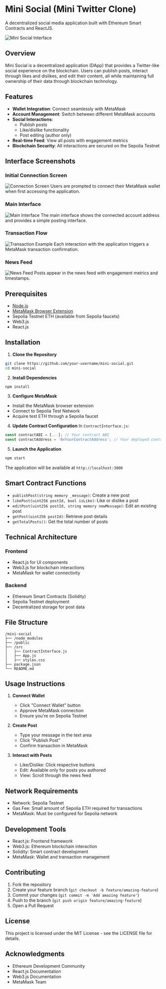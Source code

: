 # Mini Social (Mini Twitter Clone)

A decentralized social media application built with Ethereum Smart Contracts and ReactJS.

![Mini Social Interface](demo-screenshots/interface.png)

## Overview

Mini Social is a decentralized application (DApp) that provides a Twitter-like social experience on the blockchain. Users can publish posts, interact through likes and dislikes, and edit their content, all while maintaining full ownership of their data through blockchain technology.

## Features

- **Wallet Integration**: Connect seamlessly with MetaMask
- **Account Management**: Switch between different MetaMask accounts
- **Social Interactions**: 
  - Publish posts
  - Like/dislike functionality
  - Post editing (author only)
- **Real-time Feed**: View all posts with engagement metrics
- **Blockchain Security**: All interactions are secured on the Sepolia Testnet

## Interface Screenshots

### Initial Connection Screen
![Connection Screen](demo-screenshots/connection.png)
Users are prompted to connect their MetaMask wallet when first accessing the application.

### Main Interface
![Main Interface](demo-screenshots/main-interface.png)
The main interface shows the connected account address and provides a simple posting interface.

### Transaction Flow
![Transaction Example](demo-screenshots/transaction.png)
Each interaction with the application triggers a MetaMask transaction confirmation.

### News Feed
![News Feed](demo-screenshots/news-feed.png)
Posts appear in the news feed with engagement metrics and timestamps.

## Prerequisites

- [Node.js](https://nodejs.org/)
- [MetaMask Browser Extension](https://metamask.io/)
- Sepolia Testnet ETH (available from Sepolia faucets)
- Web3.js
- React.js

## Installation

1. **Clone the Repository**
```bash
git clone https://github.com/your-username/mini-social.git
cd mini-social
```

2. **Install Dependencies**
```bash
npm install
```

3. **Configure MetaMask**
- Install the MetaMask browser extension
- Connect to Sepolia Test Network
- Acquire test ETH through a Sepolia faucet

4. **Update Contract Configuration**
In `ContractInterface.js`:
```javascript
const contractABI = [...]; // Your contract ABI
const contractAddress = '0xYourContractAddress'; // Your deployed contract address
```

5. **Launch the Application**
```bash
npm start
```
The application will be available at `http://localhost:3000`

## Smart Contract Functions

- `publishPost(string memory _message)`: Create a new post
- `likePost(uint256 postId, bool isLike)`: Like or dislike a post
- `editPost(uint256 postId, string memory newMessage)`: Edit an existing post
- `getPost(uint256 postId)`: Retrieve post details
- `getTotalPosts()`: Get the total number of posts

## Technical Architecture

### Frontend
- React.js for UI components
- Web3.js for blockchain interactions
- MetaMask for wallet connectivity

### Backend
- Ethereum Smart Contracts (Solidity)
- Sepolia Testnet deployment
- Decentralized storage for post data

## File Structure

```
/mini-social
├── /node_modules
├── /public
├── /src
│   ├── ContractInterface.js
│   ├── App.js
│   ├── styles.css
├── package.json
└── README.md
```

## Usage Instructions

1. **Connect Wallet**
   - Click "Connect Wallet" button
   - Approve MetaMask connection
   - Ensure you're on Sepolia Testnet

2. **Create Post**
   - Type your message in the text area
   - Click "Publish Post"
   - Confirm transaction in MetaMask

3. **Interact with Posts**
   - Like/Dislike: Click respective buttons
   - Edit: Available only for posts you authored
   - View: Scroll through the news feed

## Network Requirements

- Network: Sepolia Testnet
- Gas Fee: Small amount of Sepolia ETH required for transactions
- MetaMask: Must be configured for Sepolia network

## Development Tools

- React.js: Frontend framework
- Web3.js: Ethereum blockchain interaction
- Solidity: Smart contract development
- MetaMask: Wallet and transaction management

## Contributing

1. Fork the repository
2. Create your feature branch (`git checkout -b feature/amazing-feature`)
3. Commit your changes (`git commit -m 'Add amazing feature'`)
4. Push to the branch (`git push origin feature/amazing-feature`)
5. Open a Pull Request

## License

This project is licensed under the MIT License - see the LICENSE file for details.

## Acknowledgments

- Ethereum Development Community
- React.js Documentation
- Web3.js Documentation
- MetaMask Team
